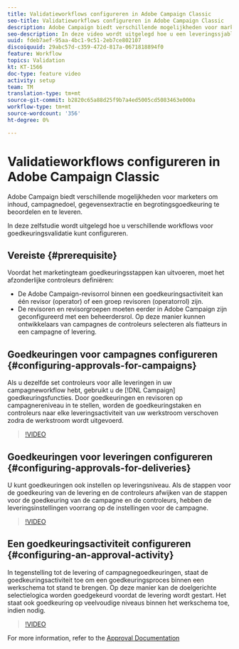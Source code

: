 ```yaml
---
title: Validatieworkflows configureren in Adobe Campaign Classic
seo-title: Validatieworkflows configureren in Adobe Campaign Classic
description: Adobe Campaign biedt verschillende mogelijkheden voor marketers om inhoud, campagnedoel, gegevensextractie en begrotingsgoedkeuring te beoordelen en te leveren. In deze zelfstudie wordt uitgelegd hoe u verschillende workflows voor goedkeuringsvalidatie kunt configureren.
seo-description: In deze video wordt uitgelegd hoe u een leveringssjabloon kunt configureren en gebruiken in ACCAdobe Campaign. Deze video biedt verschillende opties voor marketers om de leveringsinhoud, het campagnedoel, de gegevensextractie en begrotingsgoedkeuringen te beoordelen en te leveren. In deze zelfstudie wordt uitgelegd hoe u verschillende workflows voor goedkeuringsvalidatie kunt configureren.
uuid: fdeb7aef-95aa-4bc1-9c51-2eb7ce802107
discoiquuid: 29abc57d-c359-472d-817a-0671818894f0
feature: Workflow
topics: Validation
kt: KT-1566
doc-type: feature video
activity: setup
team: TM
translation-type: tm+mt
source-git-commit: b2820c65a88d25f9b7a4ed5005cd5083463e000a
workflow-type: tm+mt
source-wordcount: '356'
ht-degree: 0%

---
```



# Validatieworkflows configureren in Adobe Campaign Classic

Adobe Campaign biedt verschillende mogelijkheden voor marketers om inhoud, campagnedoel, gegevensextractie en begrotingsgoedkeuring te beoordelen en te leveren.

In deze zelfstudie wordt uitgelegd hoe u verschillende workflows voor goedkeuringsvalidatie kunt configureren.

## Vereiste {#prerequisite}

Voordat het marketingteam goedkeuringsstappen kan uitvoeren, moet het afzonderlijke controleurs definiëren:

* De Adobe Campaign-revisorrol binnen een goedkeuringsactiviteit kan één revisor (operator) of een groep revisoren (operatorrol) zijn.
* De revisoren en revisorgroepen moeten eerder in Adobe Campaign zijn geconfigureerd met een beheerdersrol. Op deze manier kunnen ontwikkelaars van campagnes de controleurs selecteren als fiatteurs in een campagne of levering.

## Goedkeuringen voor campagnes configureren  {#configuring-approvals-for-campaigns}

Als u dezelfde set controleurs voor alle leveringen in uw campagneworkflow hebt, gebruikt u de [!DNL Campaign] goedkeuringsfuncties. Door goedkeuringen en revisoren op campagnereniveau in te stellen, worden de goedkeuringstaken en controleurs naar elke leveringsactiviteit van uw werkstroom verschoven zodra de werkstroom wordt uitgevoerd.

>[!VIDEO](https://video.tv.adobe.com/v/25175?quality=12)

## Goedkeuringen voor leveringen configureren  {#configuring-approvals-for-deliveries}

U kunt goedkeuringen ook instellen op leveringsniveau. Als de stappen voor de goedkeuring van de levering en de controleurs afwijken van de stappen voor de goedkeuring van de campagne en de controleurs, hebben de leveringsinstellingen voorrang op de instellingen voor de campagne.

>[!VIDEO](https://video.tv.adobe.com/v/25176?quality=12)

## Een goedkeuringsactiviteit configureren  {#configuring-an-approval-activity}

In tegenstelling tot de levering of campagnegoedkeuringen, staat de goedkeuringsactiviteit toe om een goedkeuringsproces binnen een werkschema tot stand te brengen. Op deze manier kan de doelgerichte selectielogica worden goedgekeurd voordat de levering wordt gestart. Het staat ook goedkeuring op veelvoudige niveaus binnen het werkschema toe, indien nodig.

>[!VIDEO](https://video.tv.adobe.com/v/25174?quality=12)

For more information, refer to the [Approval Documentation](https://docs.adobe.com/help/en/campaign-classic/using/automating-with-workflows/flow-control-activities/approval.html)
